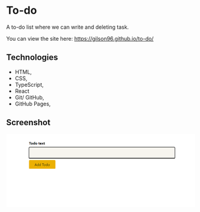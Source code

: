 # To-do

A to-do list where we can write and deleting task.

You can view the site here: https://gilson96.github.io/to-do/


## Technologies
- HTML, 
- CSS,
- TypeScript,
- React
- Git/ GitHub,
- GitHub Pages,

## Screenshot
![Wireframe](./src/assets/Screenshot%20(119).png)


